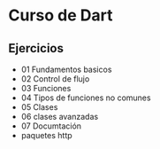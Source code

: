 # Curso de Dart

## Ejercicios
* 01 Fundamentos basicos
* 02 Control de flujo
* 03 Funciones
* 04 Tipos de funciones no comunes
* 05 Clases
* 06 clases avanzadas
* 07 Documtación
* paquetes http